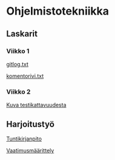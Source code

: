 <h1>Ohjelmistotekniikka</h1>
<h2>Laskarit</h2>
<h3>Viikko 1</h3>
<a href="https://github.com/ktatu/ohjtekniikka/blob/master/laskarit/viikko1/gitlog.txt">gitlog.txt</a>

<a href="https://github.com/ktatu/ohjtekniikka/blob/master/laskarit/viikko1/komentorivi.txt">komentorivi.txt</a>

<h3>Viikko 2</h3>
<a href="https://github.com/ktatu/ohjtekniikka/blob/master/laskarit/viikko2/viikko2testit_kuva.png">Kuva testikattavuudesta</a>

<h2>Harjoitustyö</h2>
<a href="https://github.com/ktatu/ohjtekniikka/blob/master/dokumentaatio/tuntikirjanpito.md">Tuntikirjanpito</a>

<a href="https://github.com/ktatu/ohjtekniikka/blob/master/dokumentaatio/vaatimusmaarittely.md">Vaatimusmäärittely</a>
